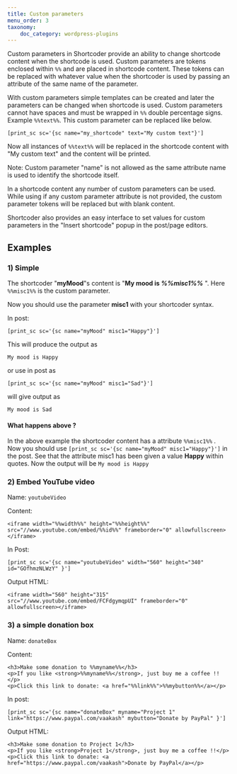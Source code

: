 ```yaml
---
title: Custom parameters
menu_order: 3
taxonomy:
    doc_category: wordpress-plugins
---
```


Custom parameters in Shortcoder provide an ability to change shortcode content when the shortcode is used. Custom parameters are tokens enclosed within `%%` and are placed in shortcode content. These tokens can be replaced with whatever value when the shortcoder is used by passing an attribute of the same name of the parameter.

With custom parameters simple templates can be created and later the parameters can be changed when shortcode is used. Custom parameters cannot have spaces and must be wrapped in `%%` double percentage signs. Example `%%text%%`. This custom parameter can be replaced like below.

    [print_sc sc='{sc name="my_shortcode" text="My custom text"}']

Now all instances of `%%text%%` will be replaced in the shortcode content with "My custom text" and the content will be printed.

Note: Custom parameter "name" is not allowed as the same attribute name is used to identify the shortcode itself.

In a shortcode content any number of custom parameters can be used. While using if any custom parameter attribute is not provided, the custom parameter tokens will be replaced but with blank content.

Shortcoder also provides an easy interface to set values for custom parameters in the "Insert shortcode" popup in the post/page editors.

## Examples

### 1) Simple

The shortcoder "**myMood**"s content is "**My mood is _%%misc1%%_** ". Here `%%misc1%%` is the custom parameter.

Now you should use the parameter **misc1** with your shortcoder syntax.

In post:

    [print_sc sc='{sc name="myMood" misc1="Happy"}']

This will produce the output as

`My mood is Happy`

or use in post as

    [print_sc sc='{sc name="myMood" misc1="Sad"}']

will give output as

    My mood is Sad

#### What happens above ?

In the above example the shortcoder content has a attribute `%%misc1%%` . Now you should use `[print_sc sc='{sc name="myMood" misc1="Happy"}']` in the post. See that the attribute misc1 has been given a value **Happy** within quotes. Now the output will be `My mood is Happy`

### 2) Embed YouTube video

Name: `youtubeVideo`

Content:

    <iframe width="%%width%%" height="%%height%%" src="//www.youtube.com/embed/%%id%%" frameborder="0" allowfullscreen></iframe>

In Post:

    [print_sc sc='{sc name="youtubeVideo" width="560" height="340" id="GOfhmzNLWzY" }']

Output HTML:

    <iframe width="560" height="315" src="//www.youtube.com/embed/FCFdgymqpUI" frameborder="0" allowfullscreen></iframe>

### 3) a simple donation box

Name: `donateBox`

Content:

    <h3>Make some donation to %%myname%%</h3>
    <p>If you like <strong>%%myname%%</strong>, just buy me a coffee !!</p>
    <p>Click this link to donate: <a href="%%link%%">%%mybutton%%</a></p>

In post:

    [print_sc sc='{sc name="donateBox" myname="Project 1" link="https://www.paypal.com/vaakash" mybutton="Donate by PayPal" }']

Output HTML:

    <h3>Make some donation to Project 1</h3>
    <p>If you like <strong>Project 1</strong>, just buy me a coffee !!</p>
    <p>Click this link to donate: <a href="https://www.paypal.com/vaakash">Donate by PayPal</a></p>